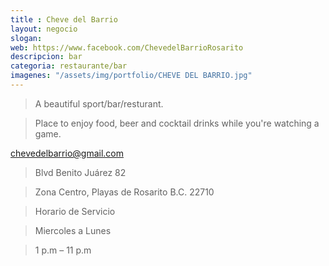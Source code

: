 ```yaml
---
title : Cheve del Barrio
layout: negocio
slogan: 
web: https://www.facebook.com/ChevedelBarrioRosarito
descripcion: bar 
categoria: restaurante/bar
imagenes: "/assets/img/portfolio/CHEVE DEL BARRIO.jpg"
---
```


>A beautiful sport/bar/resturant. 


>Place to enjoy food, beer and cocktail drinks while you're watching a game.

<chevedelbarrio@gmail.com>

>Blvd Benito Juárez 82

>Zona Centro, Playas de Rosarito B.C. 22710

>Horario de Servicio 

>Miercoles a Lunes

 >1 p.m – 11 p.m
